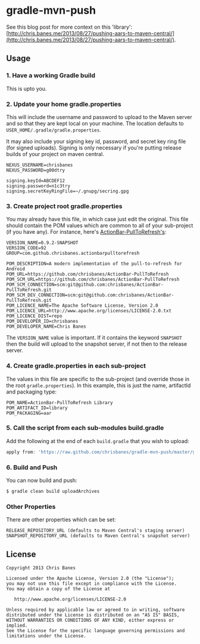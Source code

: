 gradle-mvn-push
===============

See this blog post for more context on this 'library': [http://chris.banes.me/2013/08/27/pushing-aars-to-maven-central/](http://chris.banes.me/2013/08/27/pushing-aars-to-maven-central/).



## Usage

### 1. Have a working Gradle build
This is upto you.

### 2. Update your home gradle.properties

This will include the username and password to upload to the Maven server and so that they are kept local on your machine. The location defaults to `USER_HOME/.gradle/gradle.properties`.

It may also include your signing key id, password, and secret key ring file (for signed uploads).  Signing is only necessary if you're putting release builds of your project on maven central.

```properties
NEXUS_USERNAME=chrisbanes
NEXUS_PASSWORD=g00dtry

signing.keyId=ABCDEF12
signing.password=n1c3try
signing.secretKeyRingFile=~/.gnupg/secring.gpg
```

### 3. Create project root gradle.properties
You may already have this file, in which case just edit the original. This file should contain the POM values which are common to all of your sub-project (if you have any). For instance, here's [ActionBar-PullToRefresh's](https://github.com/chrisbanes/ActionBar-PullToRefresh):

```properties
VERSION_NAME=0.9.2-SNAPSHOT
VERSION_CODE=92
GROUP=com.github.chrisbanes.actionbarpulltorefresh

POM_DESCRIPTION=A modern implementation of the pull-to-refresh for Android
POM_URL=https://github.com/chrisbanes/ActionBar-PullToRefresh
POM_SCM_URL=https://github.com/chrisbanes/ActionBar-PullToRefresh
POM_SCM_CONNECTION=scm:git@github.com:chrisbanes/ActionBar-PullToRefresh.git
POM_SCM_DEV_CONNECTION=scm:git@github.com:chrisbanes/ActionBar-PullToRefresh.git
POM_LICENCE_NAME=The Apache Software License, Version 2.0
POM_LICENCE_URL=http://www.apache.org/licenses/LICENSE-2.0.txt
POM_LICENCE_DIST=repo
POM_DEVELOPER_ID=chrisbanes
POM_DEVELOPER_NAME=Chris Banes
```

The `VERSION_NAME` value is important. If it contains the keyword `SNAPSHOT` then the build will upload to the snapshot server, if not then to the release server.

### 4. Create gradle.properties in each sub-project
The values in this file are specific to the sub-project (and override those in the root `gradle.properties`). In this example, this is just the name, artifactId and packaging type:

```properties
POM_NAME=ActionBar-PullToRefresh Library
POM_ARTIFACT_ID=library
POM_PACKAGING=aar
```

### 5. Call the script from each sub-modules build.gradle

Add the following at the end of each `build.gradle` that you wish to upload:

```groovy
apply from: 'https://raw.github.com/chrisbanes/gradle-mvn-push/master/gradle-mvn-push.gradle'
```

### 6. Build and Push

You can now build and push:

```bash
$ gradle clean build uploadArchives
```
	
### Other Properties

There are other properties which can be set:

```
RELEASE_REPOSITORY_URL (defaults to Maven Central's staging server)
SNAPSHOT_REPOSITORY_URL (defaults to Maven Central's snapshot server)
```

## License

    Copyright 2013 Chris Banes

    Licensed under the Apache License, Version 2.0 (the "License");
    you may not use this file except in compliance with the License.
    You may obtain a copy of the License at

       http://www.apache.org/licenses/LICENSE-2.0

    Unless required by applicable law or agreed to in writing, software
    distributed under the License is distributed on an "AS IS" BASIS,
    WITHOUT WARRANTIES OR CONDITIONS OF ANY KIND, either express or implied.
    See the License for the specific language governing permissions and
    limitations under the License.
